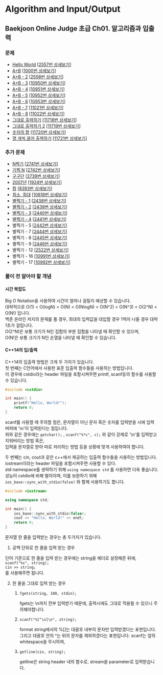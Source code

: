 Algorithm and Input/Output
==========================

Baekjoon Online Judge 초급 Ch01. 알고리즘과 입출력
---------------------------------------------

### 문제

* [Hello World](./Hello_World) [[2557번 상세보기](https://www.acmicpc.net/problem/2557)]
* [A+B](./A+B) [[1000번 상세보기](https://www.acmicpc.net/problem/1000)]
* [A+B - 2](./A+B-2) [[2558번 상세보기](https://www.acmicpc.net/problem/2558)]
* [A+B - 3](./A+B-3) [[10950번 상세보기](https://www.acmicpc.net/problem/10950)]
* [A+B - 4](./A+B-4) [[10951번 상세보기](https://www.acmicpc.net/problem/10951)]
* [A+B - 5](./A+B-5) [[10952번 상세보기](https://www.acmicpc.net/problem/10952)]
* [A+B - 6](./A+B-6) [[10953번 상세보기](https://www.acmicpc.net/problem/10953)]
* [A+B - 7](./A+B-7) [[11021번 상세보기](https://www.acmicpc.net/problem/11021)]
* [A+B - 8](./A+B-8) [[11022번 상세보기](https://www.acmicpc.net/problem/11022)]
* [그대로 출력하기](./그대로_출력하기) [[11718번 상세보기](https://www.acmicpc.net/problem/11718)]
* [그대로 출력하기 2](./그대로_출력하기_2) [[11719번 상세보기](https://www.acmicpc.net/problem/11719)]
* [숫자의 합](./숫자의_합) [[11720번 상세보기](https://www.acmicpc.net/problem/11720)]
* [열 개씩 끊어 출력하기](./열_개씩_끊어_출력하기) [[11721번 상세보기](https://www.acmicpc.net/problem/11721)]

### 추가 문제

* [N찍기](./N찍기) [[2741번 상세보기](https://www.acmicpc.net/problem/2741)]
* [기찍 N](./기찍_N) [[2742번 상세보기](https://www.acmicpc.net/problem/2742)]
* [구구단](./구구단) [[2739번 상세보기](https://www.acmicpc.net/problem/2739)]
* [2007년](./2007년) [[1924번 상세보기](https://www.acmicpc.net/problem/1924)]
* [합](./합) [[8393번 상세보기](https://www.acmicpc.net/problem/8393)]
* [최소, 최대](./최소_최대) [[10818번 상세보기](https://www.acmicpc.net/problem/10818)]
* [별찍기 - 1](./별찍기-1) [[2438번 상세보기](https://www.acmicpc.net/problem/2438)]
* [별찍기 - 2](./별찍기-2) [[2439번 상세보기](https://www.acmicpc.net/problem/2439)]
* [별찍기 - 3](./별찍기-3) [[2440번 상세보기](https://www.acmicpc.net/problem/2440)]
* [별찍기 - 4](./별찍기-4) [[2441번 상세보기](https://www.acmicpc.net/problem/2441)]
* 별찍기 - 5 [[2442번 상세보기](https://www.acmicpc.net/problem/2442)]
* 별찍기 - 7 [[2444번 상세보기](https://www.acmicpc.net/problem/2444)]
* 별찍기 - 8 [[2445번 상세보기](https://www.acmicpc.net/problem/2445)]
* 별찍기 - 9 [[2446번 상세보기](https://www.acmicpc.net/problem/2446)]
* 별찍기 - 12 [[2522번 상세보기](https://www.acmicpc.net/problem/2522)]
* 별찍기 - 16 [[10991번 상세보기](https://www.acmicpc.net/problem/10991)]
* 별찍기 - 17 [[10992번 상세보기](https://www.acmicpc.net/problem/10992)]

### 풀이 전 알아야 할 개념

#### 시간 복잡도

Big O Notation을 사용하여 시간이 얼마나 걸릴지 예상할 수 있습니다.  
대략적으로 O(1) < O(logN) < O(N) < O(NlogN) < O(N^2) < O(N^3) < O(2^N) < O(N!) 입니다.  
백준 온라인 저지의 문제를 풀 경우, 최대의 입력값을 대입할 경우 1억이 나올 경우 대략 1초가 걸립니다.  
O(2^N)은 보통 크기가 N인 집합의 부분 집합을 나타낼 때 확인할 수 있으며,  
O(N!은 보통 크기가 N인 순열을 나타낼 때 확인할 수 있습니다.

#### C++14의 입/출력

C++14의 입출력 방법은 크게 두 가지가 있습니다.  
첫 번째는 C언어에서 사용한 표준 입출력 함수들을 사용하는 방법입니다.  
이 경우에 cstdio라는 header 파일을 포함시켜주면 printf, scanf등의 함수를 사용할 수 있습니다.

~~~ cpp
#include <cstdio>

int main() {
    printf("Hello, World!");
    return 0;
}
~~~

scanf를 사용할 때 주의할 점은, 문자열이 아닌 문자 혹은 숫자를 입력받을 시에 입력 버퍼에 '\n'이 입력된다는 점입니다.  
위와 같은 경우에는 `getchar();` , `scanf("%*c", c);` 와 같이 강제로 '\n'를 입력받고 지워버리는 방법 혹은,  
입력을 문자열로 받아 따로 처리하는 방법 등을 상황에 맞게 사용하여야 합니다.

두 번째는 cin, cout과 같은 c++에서 제공하는 입출력 함수들을 사용하는 방법입니다.  
iostream이라는 header 파일을 포함시켜주면 사용할 수 있다.  
std namespace를 생략하기 위해 `using namespace std` 를 사용하면 더욱 좋습니다.  
성능이 cstdio에 비해 떨어지며, 이를 보완하기 위해 `ios_base::sync_with_stdio(false)` 와 함께 사용하기도 합니다.  

~~~ cpp
#include <iostream>

using namespace std;

int main() {
    ios_base::sync_with_stdio(false);
    cout << "Hello, World!" << endl;
    return 0;
}
~~~

문자열 한 줄을 입력받는 경우는 총 두가지가 있습니다.

1. 공백 단위로 한 줄을 입력 받는 경우

단어 기준으로 한 줄을 입력 받는 경우에는 string을 헤더로 설정해준 뒤에,  
`scanf("%s", string);`  
`cin >> string;`  
를 사용해주면 됩니다.

2. 한 줄을 그대로 입력 받는 경우

    1. `fgets(string, 100, stdin);`

        fgets는 \n까지 전부 입력받기 때문에, 출력시에도 그대로 적용될 수 있으니 주의해야합니다.  

    2. `scanf("%[^\n]\n", string);`

        format string에서의 %[]는 대괄호 내부의 문자만 입력받겠다는 표현입니다.  
        그리고 대괄호 안의 ^는 뒤의 문자를 제외하겠다는 표현입니다.
        scanf는 앞의 whitespace을 무시하며, 
    
    3. `getline(cin, string);`

        getline은 string header 내의 함수로, stream을 parameter로 입력받습니다.
